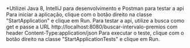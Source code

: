 *Utilizei Java 8, IntelliJ para desenvolvimento e Postman para testar a api
Para iniciar a aplicação, clique com o botão direito na classe "StartApplication" e clique em Run.
Para testar a api, utilize a busca como get e passe a URL http://localhost:8080/buscar-intervalo-premios com header Content-Type:application/json
Para executar o teste, clique com o botão direito na classe "StartApplicationTests" e clique em Run.
